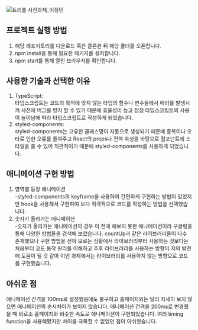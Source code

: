 ![트리플 사전과제_이정민](https://user-images.githubusercontent.com/91598778/177583389-5e4cfa37-4894-4904-95ba-b2882ca01879.gif)

## 프로젝트 실행 방법

1. 해당 레포지토리를 다운로드 혹은 클론한 뒤 해당 폴더를 오픈합니다.
2. npm install을 통해 필요한 패키지를 설치합니다.
3. npm start를 통해 열린 브라우저를 확인합니다.

## 사용한 기술과 선택한 이유

1. TypeScript:
   <br>타입스크립트는 코드의 목적에 맞지 않는 타입의 함수나 변수들에서 에러를 발생시켜 사전에 버그를 방지 할 수 있기 때문에 효율성이 높고 점점 타입스크립트의 사용이 늘어남에 따라 타입스크립트로 작성하게 되었습니다. <br>
2. styled-components:
   <br> styled-components는 고유한 클래스명이 자동으로 생성되기 때문에 중복이나 오타로 인한 오류를 줄여주고
   React의 props나 전역 속성을 바탕으로 컴포넌트에 스타일을 줄 수 있어 직관적이기 때문에 styled-components를 사용하게 되었습니다.

## 애니메이션 구현 방법

1. 영역별 등장 애니메이션
   <br>
   -styled-components의 keyframe을 사용하여 간편하게 구현하는 방법이 있었지만 hook을 사용해서 구현하여 보다 적극적으로 코드를 작성하는 방법을 선택했습니다.
2. 숫자가 올라가는 애니메이션
   <br> -숫자가 올라가는 애니메이션의 경우 이 전에 해보지 못한 애니메이션이라 구글링을 통해 다양한 방법들을 검색해 보았습니다.
   countUp과 같은 라이브러리들이 다수 존재했으나 구현 방법을 전혀 모르는 상황에서 라이브러리부터 사용하는 것보다는 처음부터 코드 동작 원리를 이해하고 추후 라이브러리를 사용하는 방향이 저의 발전에 도움이 될 것 같아 이번 과제에서는 라이브러리를 사용하지 않는 방향으로 코드를 구현했습니다.

## 아쉬운 점

애니메이션 간격을 100ms로 설정했음에도 불구하고 홈페이지와는 달리 자세히 보지 않으면 애니메이션의 순서차이가 보이지 않습니다. 애니메이션 간격을 200ms로 변경했을 때 비로소 홈페이지와 비슷한 속도로 애니메이션이 구현되었습니다. 여러 timing function을 사용해봤지만 차이를 극복할 수 없었던 점이 아쉬웠습니다.
